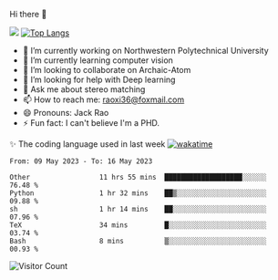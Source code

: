 Hi there 👋

![](https://github-readme-stats.vercel.app/api?username=ZhiboRao)
[![Top Langs](https://github-readme-stats.vercel.app/api/top-langs/?username=ZhiboRao&layout=compact)](https://github.com/anuraghazra/github-readme-stats)

- 🔭 I’m currently working on Northwestern Polytechnical University
- 🌱 I’m currently learning computer vision
- 👯 I’m looking to collaborate on Archaic-Atom
- 🤔 I’m looking for help with Deep learning
- 💬 Ask me about stereo matching
- 📫 How to reach me: raoxi36@foxmail.com
- 😄 Pronouns: Jack Rao
- ⚡ Fun fact: I can't believe I'm a PHD.

✨ The coding language used in last week [![wakatime](https://wakatime.com/badge/user/51ec5ec7-4742-4243-9eea-732ade32c0b7.svg)](https://wakatime.com/@51ec5ec7-4742-4243-9eea-732ade32c0b7)
<!--START_SECTION:waka-->

```text
From: 09 May 2023 - To: 16 May 2023

Other                 11 hrs 55 mins  ███████████████████░░░░░░   76.48 %
Python                1 hr 32 mins    ██▒░░░░░░░░░░░░░░░░░░░░░░   09.88 %
sh                    1 hr 14 mins    ██░░░░░░░░░░░░░░░░░░░░░░░   07.96 %
TeX                   34 mins         █░░░░░░░░░░░░░░░░░░░░░░░░   03.74 %
Bash                  8 mins          ▒░░░░░░░░░░░░░░░░░░░░░░░░   00.93 %
```

<!--END_SECTION:waka-->

![Visitor Count](https://profile-counter.glitch.me/Raohaocheng/count.svg)
